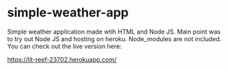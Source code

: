 # simple-weather-app

Simple weather application made wtih HTML and Node JS. Main point was to try out Node JS and hosting on heroku. 
Node_modules are  not included. 
You can check out the live version here:

https://lit-reef-23702.herokuapp.com/

